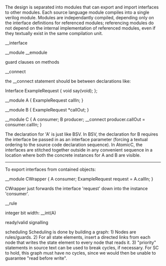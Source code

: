 
The design is separated into modules that can export and import interfaces to other modules.
Each source language module compiles into a single verilog module.  Modules are independantly
compiled, depending only on the interface definitions for referenced modules; referencing modules
do not depend on the internal implementation of referenced modules, even if they textually
exist in the same compilation unit.

__interface

__module
__emodule

guard clauses on methods

__connect

the __connect statement should be between declarations like:

Interface ExampleRequest {
    void say(void);
};

__module A {
     ExampleRequest callIn;
}

__module B {
    ExampleRequest *callOut;
}

__module C {
    A consumer;
    B producer;
    __connect producer.callOut = consumer.callIn;
}

The declaration for 'A' is just like BSV.
In BSV, the declaration for B requires the interface be passed in as
an interface parameter (forcing a textual ordering to the source code
declaration sequence).
In AtomicC, the interfaces are stitched together outside in any
convenient sequence in a location where both the concrete instances
for A and B are visible.

****************************************************
To export interfaces from contained objects:

__module CWrapper {
    A consumer;
    ExampleRequest request = A.callIn;
 }

CWrapper just forwards the interface 'request' down into the instance 'consumer'.

__rule

integer bit width: __int(A)

ready/valid signalling

scheduling
   Scheduling is done by building a graph:
       1) Nodes are rules/guards.
       2) For all state elements, insert a directed links from each node that writes the state element to every node that reads it.
       3) "priority" statements in source text can be used to break cycles, if necessary.
   For SC to hold, this graph must have no cycles, since we would then be unable to guarantee "read before write".


